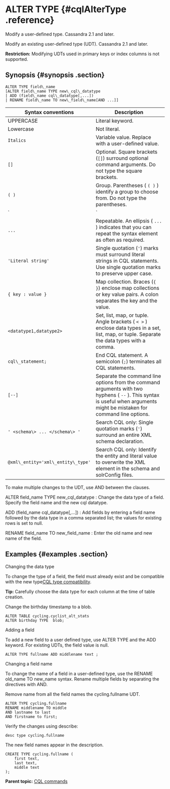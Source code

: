 # ALTER TYPE {#cqlAlterType .reference}

Modify a user-defined type. Cassandra 2.1 and later.

Modify an existing user-defined type \(UDT\). Cassandra 2.1 and later.

**Restriction:** Modifying UDTs used in primary keys or index columns is not supported.

## Synopsis {#synopsis .section}

```
ALTER TYPE field\_name 
[ALTER field\_name TYPE new\_cql\_datatype
| ADD (field\_name cql\_datatype[,...])
| RENAME field\_name TO new\_field\_name[AND ...]]
```

|Syntax conventions|Description|
|------------------|-----------|
|UPPERCASE|Literal keyword.|
|Lowercase|Not literal.|
|`Italics`|Variable value. Replace with a user-defined value.|
|`[]`|Optional. Square brackets \(`[]`\) surround optional command arguments. Do not type the square brackets.|
|`( )`|Group. Parentheses \( `( )` \) identify a group to choose from. Do not type the parentheses.|
|`|`|Or. A vertical bar \(`|`\) separates alternative elements. Type any one of the elements. Do not type the vertical bar.|
|`...`|Repeatable. An ellipsis \( `...` \) indicates that you can repeat the syntax element as often as required.|
|`'Literal string'`|Single quotation \(`'`\) marks must surround literal strings in CQL statements. Use single quotation marks to preserve upper case.|
|`{ key : value }`|Map collection. Braces \(`{ }`\) enclose map collections or key value pairs. A colon separates the key and the value.|
|`<datatype1,datatype2>`|Set, list, map, or tuple. Angle brackets \( `< >` \) enclose data types in a set, list, map, or tuple. Separate the data types with a comma.|
|`cql\_statement;`|End CQL statement. A semicolon \(`;`\) terminates all CQL statements.|
|`[--]`|Separate the command line options from the command arguments with two hyphens \( `--` \). This syntax is useful when arguments might be mistaken for command line options.|
|`' <schema\> ... </schema\> '`|Search CQL only: Single quotation marks \(`'`\) surround an entire XML schema declaration.|
|`@xml\_entity='xml\_entity\_type'`|Search CQL only: Identify the entity and literal value to overwrite the XML element in the schema and solrConfig files.|

To make multiple changes to the UDT, use AND between the clauses.

 ALTER field\_name TYPE new\_cql\_datatype
 :   Change the data type of a field. Specify the field name and the new cql datatype.

  ADD \(field\_name cql\_datatype\[,...\]\)
 :   Add fields by entering a field name followed by the data type in a comma separated list; the values for existing rows is set to null.

  RENAME field\_name TO new\_field\_name
 :   Enter the old name and new name of the field.

 ## Examples {#examples .section}

Changing the data type

To change the type of a field, the field must already exist and be compatible with the new type[CQL type compatibility](cql_data_types_c.md#cql_data_type_compatibility).

**Tip:** Carefully choose the data type for each column at the time of table creation.

Change the birthday timestamp to a blob.

```screen
ALTER TABLE cycling.cyclist_alt_stats 
ALTER birthday TYPE  blob;
```

Adding a field

To add a new field to a user defined type, use ALTER TYPE and the ADD keyword. For existing UDTs, the field value is null.

```screen
ALTER TYPE fullname ADD middlename text ;
```

Changing a field name

To change the name of a field in a user-defined type, use the RENAME old\_name TO new\_name syntax. Rename multiple fields by separating the directives with AND.

Remove name from all the field names the cycling.fullname UDT.

```screen
ALTER TYPE cycling.fullname 
RENAME middlename TO middle 
AND lastname to last 
AND firstname to first;
```

Verify the changes using describe:

```screen
desc type cycling.fullname
```

The new field names appear in the description.

```
CREATE TYPE cycling.fullname (
    first text,
    last text,
    middle text
);
```

**Parent topic:** [CQL commands](../../cql/cql_reference/cqlCommandsTOC.md)

